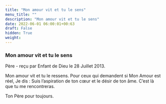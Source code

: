 ```yaml
---
title: "Mon amour vit et tu le sens"
menu_title: ""
description: "Mon amour vit et tu le sens"
date: 2022-06-01 06:00:01+00:63
draft: False
hidden: True
weight:
---
```

### Mon amour vit et tu le sens

Père - reçu par Enfant de Dieu le 28 Juillet 2013.

Mon amour vit et tu le ressens. Pour ceux qui demandent si Mon Amour est réel, Je dis : Suis l’aspiration de ton cœur et le désir de ton âme. C’est là que tu me rencontreras.

Ton Père pour toujours.
